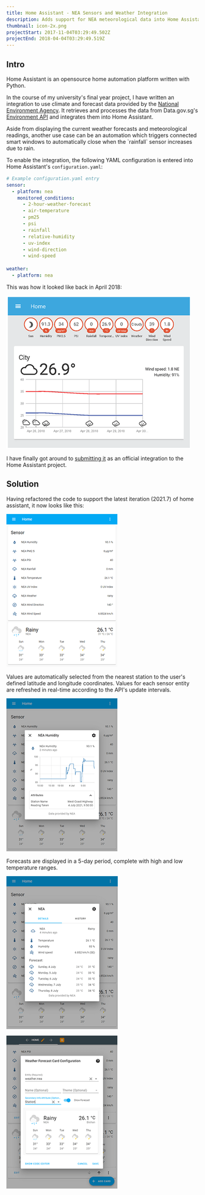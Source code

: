 ```yaml
---
title: Home Assistant - NEA Sensors and Weather Integration
description: Adds support for NEA meteorological data into Home Assistant
thumbnail: icon-2x.png
projectStart: 2017-11-04T03:29:49.502Z
projectEnd: 2018-04-04T03:29:49.519Z
---
```

## Intro

Home Assistant is an opensource home automation platform written with Python.

In the course of my university's final year project, I have written an integration to use climate and forecast data provided by the [National Environment Agency](https://www.nea.gov.sg). It retrieves and processes the data from Data.gov.sg's [Environment API](https://data.gov.sg/dataset?groups=environment&res_format=API) and integrates them into Home Assistant.

Aside from displaying the current weather forecasts and meteorological readings, another use case can be an automation which triggers connected smart windows to automatically close when the \`rainfall\` sensor increases due to rain.

To enable the integration, the following YAML configuration is entered into Home Assistant's `configuration.yaml`:

```yaml
# Example configuration.yaml entry
sensor:
  - platform: nea
    monitored_conditions:
      - 2-hour-weather-forecast
      - air-temperature
      - pm25
      - psi
      - rainfall
      - relative-humidity
      - uv-index
      - wind-direction
      - wind-speed
      
weather:
  - platform: nea
```

This was how it looked like back in April 2018:

![Old UI](old_ui.png "Old UI")

I have finally got around to [submitting it](https://github.com/home-assistant/core/pull/52490) as an official integration to the Home Assistant project.

## Solution

Having refactored the code to support the latest iteration (2021.7) of home assistant, it now looks like this:

![Overview](new_ui_1.png "Overview")

Values are automatically selected from the nearest station to the user's defined latitude and longitude coordinates. Values for each sensor entity are refreshed in real-time according to the API's update intervals.

![Sensor history and attributes](new_ui_2.png "Sensor history and attributes")

Forecasts are displayed in a 5-day period, complete with high and low temperature ranges.

![Weather forecast and current readings](new_ui_3.png "Weather forecast and current readings")

![Weather card settings](new_ui_4.png "Weather card settings")